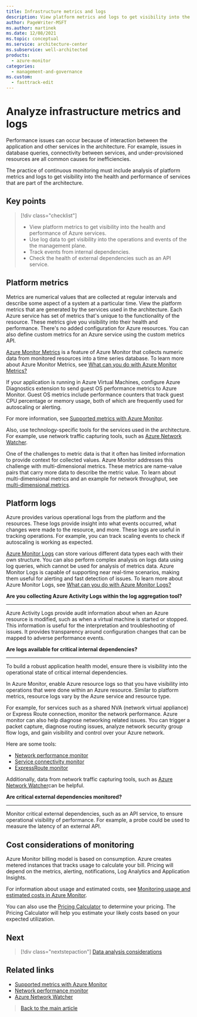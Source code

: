 ```yaml
---
title: Infrastructure metrics and logs
description: View platform metrics and logs to get visibility into the health and performance of services that are part of the architecture.
author: PageWriter-MSFT
ms.author: martinek
ms.date: 12/08/2021
ms.topic: conceptual
ms.service: architecture-center
ms.subservice: well-architected
products:
  - azure-monitor
categories:
  - management-and-governance
ms.custom:
  - fasttrack-edit
---
```


# Analyze infrastructure metrics and logs

Performance issues can occur because of interaction between the application and other services in the architecture. For example, issues in database queries, connectivity between services, and under-provisioned resources are all common causes for inefficiencies.

The practice of continuous monitoring must include analysis of platform metrics and logs to get visibility into the health and performance of services that are part of the architecture.

## Key points
> [!div class="checklist"]
> - View platform metrics to get visibility into the health and performance of Azure services.
> - Use log data to get visibility into the operations and events of the  the management plane.
> - Track events from internal dependencies.
> - Check the health of external dependencies such as an API service.

## Platform metrics

Metrics are numerical values that are collected at regular intervals and describe some aspect of a system at a particular time. View the platform metrics that are generated by the services used in the architecture. Each Azure service has set of metrics that's unique to the functionality of the resource. These metrics give you visibility into their health and performance. There's no added configuration for Azure resources. You can also define custom metrics for an Azure service using the custom metrics API.

[Azure Monitor Metrics](/azure/azure-monitor/platform/data-platform-metrics) is a feature of Azure Monitor that collects numeric data from monitored resources into a time series database.  To learn more about Azure Monitor Metrics, see [What can you do with Azure Monitor Metrics?](/azure/azure-monitor/platform/data-platform-metrics#what-can-you-do-with-azure-monitor-metrics)

If your application is running in Azure Virtual Machines, configure Azure Diagnostics extension to send guest OS performance metrics to Azure Monitor. Guest OS metrics include performance counters that track guest CPU percentage or memory usage, both of which are frequently used for autoscaling or alerting.

For more information, see [Supported metrics with Azure Monitor](/azure/azure-monitor/essentials/metrics-supported).

Also, use technology-specific tools for the services used in the architecture. For example, use network traffic capturing tools, such as [Azure Network Watcher](/azure/network-watcher/network-watcher-monitoring-overview).

One of the challenges to metric data is that it often has limited information to provide context for collected values. Azure Monitor addresses this challenge with multi-dimensional metrics. These metrics are name-value pairs that carry more data to describe the metric value. To learn about multi-dimensional metrics and an example for network throughput, see [multi-dimensional metrics](/azure/azure-monitor/platform/data-platform-metrics#multi-dimensional-metrics).

## Platform logs
Azure provides various operational logs from the platform and the resources. These logs provide insight into what events occurred, what changes were made to the resource, and more. These logs are useful in tracking operations. For example, you can track  scaling events to check if autoscaling is working as expected.

[Azure Monitor Logs](/azure/azure-monitor/platform/data-platform-logs) can store various different data types each with their own structure. You can also perform complex analysis on logs data using log queries, which cannot be used for analysis of metrics data. Azure Monitor Logs is capable of supporting near real-time scenarios, making them useful for alerting and fast detection of issues. To learn more about Azure Monitor Logs, see [What can you do with Azure Monitor Logs?](/azure/azure-monitor/platform/data-platform-logs#what-can-you-do-with-azure-monitor-logs)

**Are you collecting Azure Activity Logs within the log aggregation tool?**
***

Azure Activity Logs provide audit information about when an Azure resource is modified, such as when a virtual machine is started or stopped. This information is useful for the interpretation and troubleshooting of issues. It provides transparency around configuration changes that can be mapped to adverse performance events.

**Are logs available for critical internal dependencies?**
***
To build a robust application health model, ensure there is visibility into the operational state of critical internal dependencies.

In Azure Monitor, enable Azure resource logs so that you have visibility into operations that were done within an Azure resource. Similar to platform metrics, resource logs vary by the Azure service and resource type.

For example, for services such as a shared NVA (network virtual appliance) or Express Route connection, monitor the network performance. Azure monitor can also help diagnose networking related issues. You can trigger a packet capture, diagnose routing issues, analyze network security group flow logs, and gain visibility and control over your Azure network.

Here are some tools:
- [Network performance monitor](/azure/azure-monitor/insights/network-performance-monitor-performance-monitor)
- [Service connectivity monitor](/azure/azure-monitor/insights/network-performance-monitor-service-connectivity)
- [ExpressRoute monitor](/azure/azure-monitor/insights/network-performance-monitor-expressroute)

Additionally, data from network traffic capturing tools, such as [Azure Network Watcher](/azure/network-watcher/network-watcher-monitoring-overview)can be helpful.

**Are critical external dependencies monitored?**
***

Monitor critical external dependencies, such as an API service, to ensure operational visibility of performance. For example, a probe could be used to measure the latency of an external API.

## Cost considerations of monitoring

Azure Monitor billing model is based on consumption. Azure creates metered instances that tracks usage  to calculate your bill. Pricing will depend on the metrics, alerting, notifications, Log Analytics and Application Insights.

For information about usage and estimated costs, see [Monitoring usage and estimated costs in Azure Monitor](/azure/azure-monitor/platform/usage-estimated-costs).

You can also use the [Pricing Calculator](https://azure.microsoft.com/pricing/calculator/) to determine your pricing. The Pricing Calculator will help you estimate your likely costs based on your expected utilization.

## Next
> [!div class="nextstepaction"]
> [Data analysis considerations](monitor-analyze.md)

## Related links
- [Supported metrics with Azure Monitor](/azure/azure-monitor/essentials/metrics-supported)
- [Network performance monitor](/azure/azure-monitor/insights/network-performance-monitor)
- [Azure Network Watcher](/azure/network-watcher/network-watcher-monitoring-overview)
> [Back to the main article](checklist.md)
